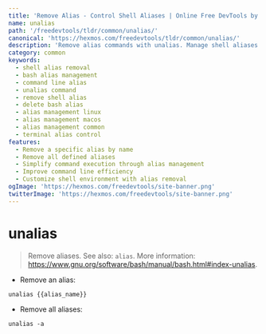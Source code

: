 ```yaml
---
title: 'Remove Alias - Control Shell Aliases | Online Free DevTools by Hexmos'
name: unalias
path: '/freedevtools/tldr/common/unalias/'
canonical: 'https://hexmos.com/freedevtools/tldr/common/unalias/'
description: 'Remove alias commands with unalias. Manage shell aliases in bash and other shells using command line. Free online tool, no registration required.'
category: common
keywords:
  - shell alias removal
  - bash alias management
  - command line alias
  - unalias command
  - remove shell alias
  - delete bash alias
  - alias management linux
  - alias management macos
  - alias management common
  - terminal alias control
features:
  - Remove a specific alias by name
  - Remove all defined aliases
  - Simplify command execution through alias management
  - Improve command line efficiency
  - Customize shell environment with alias removal
ogImage: 'https://hexmos.com/freedevtools/site-banner.png'
twitterImage: 'https://hexmos.com/freedevtools/site-banner.png'
---
```


# unalias

> Remove aliases.
> See also: `alias`.
> More information: <https://www.gnu.org/software/bash/manual/bash.html#index-unalias>.

- Remove an alias:

`unalias {{alias_name}}`

- Remove all aliases:

`unalias -a`
